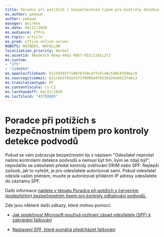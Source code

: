 ```yaml
---
title: Poradce při potížích s bezpečnostním tipem pro kontroly detekce podvodů
ms.author: pebaum
author: pebaum
manager: mnirkhe
ms.date: 04/21/2020
ms.audience: ITPro
ms.topic: article
ms.prod: office-online-server
ROBOTS: NOINDEX, NOFOLLOW
localization_priority: Normal
ms.assetid: 96ebe3c5-66ea-4662-98b7-052c2181c2f3
ms.custom:
- "275"
- "3100004"
ms.openlocfilehash: 61159391f7a9876750cd7fefc40c54054fb9bec9
ms.sourcegitcommit: 631cbb5f03e5371f0995e976536d24e9d13746c3
ms.translationtype: MT
ms.contentlocale: cs-CZ
ms.lasthandoff: 04/22/2020
ms.locfileid: "43759505"
---
```

# <a name="troubleshooting-the-safety-tip-for-fraud-detection-checks"></a>Poradce při potížích s bezpečnostním tipem pro kontroly detekce podvodů

Pokud se vám zobrazuje bezpečnostní tip s nápisem "Odesílatel neprošel našimi kontrolami detekce podvodů a nemusí být tím, kým se zdají být", nepodařilo se odesílateli předat kontroly ověřování DKIM nebo SPF. Nejlepší způsob, jak to vyřešit, je pro odesílatele autorizovat sami. Pokud odesílatel odesílá vaším jménem, musíte je autorizovat přidáním IP adresy odesílatele do záznamu SPF.
  
Další informace [najdete v tématu Poradce při potížích s červeným (podezřelým) bezpečnostním tipem pro kontroly odhalování podvodů.](https://blogs.msdn.microsoft.com/tzink/2016/11/02/troubleshooting-the-red-suspicious-safety-tip-for-fraud-detection-checks/)
  
Zde jsou některé další odkazy, které mohou pomoci:
  
- [Jak společnost Microsoft používá rozhraní zásad odesílatele (SPF) k zabránění falšování](https://docs.microsoft.com/office365/SecurityCompliance/how-office-365-uses-spf-to-prevent-spoofing)

- [Nastavení SPF, které pomáhá předcházet falšování](https://docs.microsoft.com/office365/SecurityCompliance/set-up-spf-in-office-365-to-help-prevent-spoofing)

